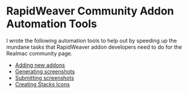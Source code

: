
# RapidWeaver Community Addon Automation Tools

I wrote the following automation tools to help out by speeding up the mundane tasks that RapidWeaver addon developers need to do for the Realmac community page. 

* [Adding new addons](addon-form-submit/README.md)
* [Generating screenshots](screenshots/README.md)
* [Submitting screenshots](screenshot-form-submit/README.md)
* [Creating Stacks Icons](stacks-icons/README.md)
